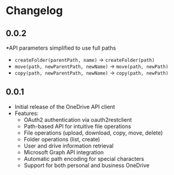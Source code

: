 # Changelog

## 0.0.2

*API parameters simplified to use full paths
  * `createFolder(parentPath, name)` → `createFolder(path)`
  * `move(path, newParentPath, newName)` → `move(path, newPath)`
  * `copy(path, newParentPath, newName)` → `copy(path, newPath)`

## 0.0.1

* Initial release of the OneDrive API client
* Features:
  - OAuth2 authentication via oauth2restclient
  - Path-based API for intuitive file operations
  - File operations (upload, download, copy, move, delete)
  - Folder operations (list, create)
  - User and drive information retrieval
  - Microsoft Graph API integration
  - Automatic path encoding for special characters
  - Support for both personal and business OneDrive 